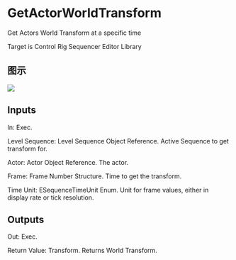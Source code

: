# GetActorWorldTransform

Get Actors World Transform at a specific time

Target is Control Rig Sequencer Editor Library

## 图示

![]($-20221218-18522473.png)

## Inputs

In: Exec.

Level Sequence: Level Sequence Object Reference. Active Sequence to get transform for.

Actor: Actor Object Reference. The actor.

Frame: Frame Number Structure. Time to get the transform.

Time Unit: ESequenceTimeUnit Enum. Unit for frame values, either in display rate or tick resolution.  

## Outputs

Out: Exec.

Return Value: Transform. Returns World Transform.


